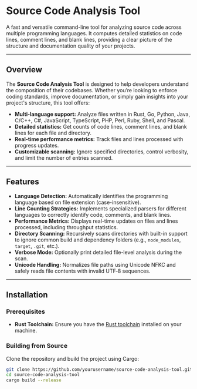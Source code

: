 # Source Code Analysis Tool

A fast and versatile command-line tool for analyzing source code across multiple programming languages. It computes detailed statistics on code lines, comment lines, and blank lines, providing a clear picture of the structure and documentation quality of your projects.

---

## Overview

The **Source Code Analysis Tool** is designed to help developers understand the composition of their codebases. Whether you’re looking to enforce coding standards, improve documentation, or simply gain insights into your project's structure, this tool offers:

- **Multi-language support:** Analyze files written in Rust, Go, Python, Java, C/C++, C#, JavaScript, TypeScript, PHP, Perl, Ruby, Shell, and Pascal.
- **Detailed statistics:** Get counts of code lines, comment lines, and blank lines for each file and directory.
- **Real-time performance metrics:** Track files and lines processed with progress updates.
- **Customizable scanning:** Ignore specified directories, control verbosity, and limit the number of entries scanned.

---

## Features

- **Language Detection:** Automatically identifies the programming language based on file extension (case-insensitive).
- **Line Counting Strategies:** Implements specialized parsers for different languages to correctly identify code, comments, and blank lines.
- **Performance Metrics:** Displays real-time updates on files and lines processed, including throughput statistics.
- **Directory Scanning:** Recursively scans directories with built-in support to ignore common build and dependency folders (e.g., `node_modules`, `target`, `.git`, etc.).
- **Verbose Mode:** Optionally print detailed file-level analysis during the scan.
- **Unicode Handling:** Normalizes file paths using Unicode NFKC and safely reads file contents with invalid UTF‑8 sequences.

---

## Installation

### Prerequisites

- **Rust Toolchain:** Ensure you have the [Rust toolchain](https://www.rust-lang.org/tools/install) installed on your machine.

### Building from Source

Clone the repository and build the project using Cargo:

```bash
git clone https://github.com/yourusername/source-code-analysis-tool.git
cd source-code-analysis-tool
cargo build --release
